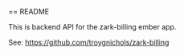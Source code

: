 == README

This is backend API for the zark-billing ember app.

See: https://github.com/troygnichols/zark-billing
